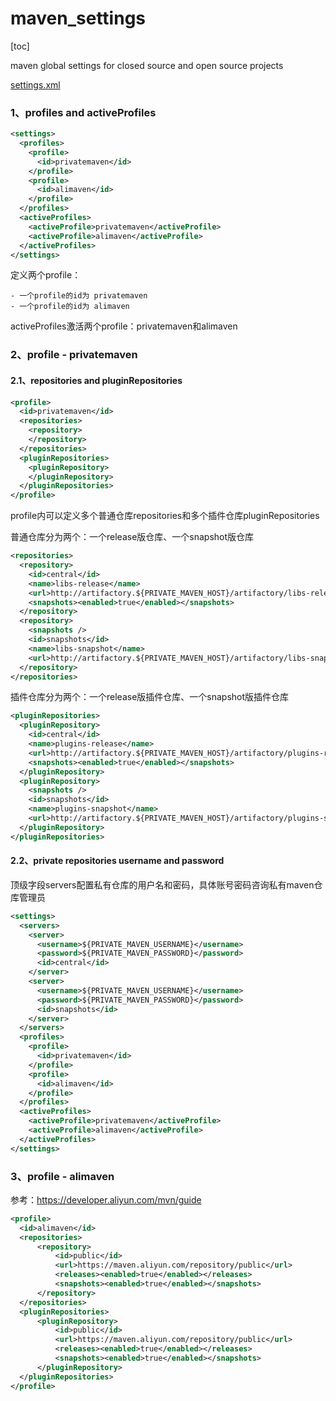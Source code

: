 # maven_settings
[toc]

maven global settings for closed source and open source projects

[settings.xml](settings.xml)

### 1、profiles and activeProfiles

```xml
<settings>
  <profiles>
    <profile>
      <id>privatemaven</id>
    </profile>
    <profile>
      <id>alimaven</id>
    </profile>
  </profiles>
  <activeProfiles>
    <activeProfile>privatemaven</activeProfile>
    <activeProfile>alimaven</activeProfile>
  </activeProfiles>
</settings>
```

定义两个profile：

	- 一个profile的id为 privatemaven
	- 一个profile的id为 alimaven

activeProfiles激活两个profile：privatemaven和alimaven

### 2、profile - privatemaven

#### 2.1、repositories and pluginRepositories

```xml
<profile>
  <id>privatemaven</id>
  <repositories>
    <repository>
    </repository>
  </repositories>
  <pluginRepositories>
    <pluginRepository>
    </pluginRepository>
  </pluginRepositories>
</profile>
```

profile内可以定义多个普通仓库repositories和多个插件仓库pluginRepositories

普通仓库分为两个：一个release版仓库、一个snapshot版仓库

```xml
<repositories>
  <repository>
    <id>central</id>
    <name>libs-release</name>
    <url>http://artifactory.${PRIVATE_MAVEN_HOST}/artifactory/libs-release</url>
    <snapshots><enabled>true</enabled></snapshots>
  </repository>
  <repository>
    <snapshots />
    <id>snapshots</id>
    <name>libs-snapshot</name>
    <url>http://artifactory.${PRIVATE_MAVEN_HOST}/artifactory/libs-snapshot</url>
  </repository>
</repositories>
```

插件仓库分为两个：一个release版插件仓库、一个snapshot版插件仓库

```xml
<pluginRepositories>
  <pluginRepository>
    <id>central</id>
    <name>plugins-release</name>
    <url>http://artifactory.${PRIVATE_MAVEN_HOST}/artifactory/plugins-release</url>
    <snapshots><enabled>true</enabled></snapshots>
  </pluginRepository>
  <pluginRepository>
    <snapshots />
    <id>snapshots</id>
    <name>plugins-snapshot</name>
    <url>http://artifactory.${PRIVATE_MAVEN_HOST}/artifactory/plugins-snapshot</url>
  </pluginRepository>
</pluginRepositories>
```

#### 2.2、private repositories username and password

顶级字段servers配置私有仓库的用户名和密码，具体账号密码咨询私有maven仓库管理员

```xml
<settings>
  <servers>
    <server>
      <username>${PRIVATE_MAVEN_USERNAME}</username>
      <password>${PRIVATE_MAVEN_PASSWORD}</password>
      <id>central</id>
    </server>
    <server>
      <username>${PRIVATE_MAVEN_USERNAME}</username>
      <password>${PRIVATE_MAVEN_PASSWORD}</password>
      <id>snapshots</id>
    </server>
  </servers>
  <profiles>
    <profile>
      <id>privatemaven</id>
    </profile>
    <profile>
      <id>alimaven</id>
    </profile>
  </profiles>
  <activeProfiles>
    <activeProfile>privatemaven</activeProfile>
    <activeProfile>alimaven</activeProfile>
  </activeProfiles>
</settings>
```

### 3、profile - alimaven

参考：https://developer.aliyun.com/mvn/guide

```xml
<profile>
  <id>alimaven</id>
  <repositories>
      <repository>
          <id>public</id>
          <url>https://maven.aliyun.com/repository/public</url>
          <releases><enabled>true</enabled></releases>
          <snapshots><enabled>true</enabled></snapshots>
      </repository>
  </repositories>
  <pluginRepositories>
      <pluginRepository>
          <id>public</id>
          <url>https://maven.aliyun.com/repository/public</url>
          <releases><enabled>true</enabled></releases>
          <snapshots><enabled>true</enabled></snapshots>
      </pluginRepository>
  </pluginRepositories>
</profile>
```

